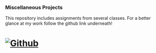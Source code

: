 ### Miscellaneous Projects

This repository includes assignments from several classes. For a better glance at my work follow the github link underneath!

# [![Github](https://img.shields.io/badge/GitHub-100000?style=for-the-badge&logo=github&logoColor=white)](https://www.github.com/cfish68)
